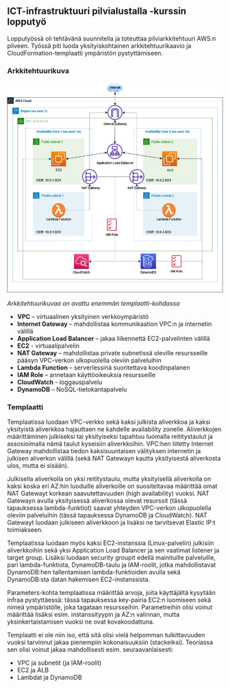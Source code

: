 ## ICT-infrastruktuuri pilvialustalla -kurssin lopputyö

Lopputyössä oli tehtävänä suunnitella ja toteuttaa pilviarkkitehtuuri AWS:n pilveen. Työssä piti luoda yksityiskohtainen arkkitehtuurikaavio ja CloudFormation-templaatti ympäristön pystyttämiseen.

### Arkkitehtuurikuva

<img src="/ict_infra_drawio.png">

_Arkkitehtuurikuvaa on avattu enemmän templaatti-kohdassa_

- **VPC** – virtuaalinen yksityinen verkkoympäristö
- **Internet Gateway** – mahdollistaa kommunikaation VPC:n ja internetin välillä
- **Application Load Balancer** – jakaa liikennettä EC2-palvelinten välillä
- **EC2** - virtuaalipalvelin
- **NAT Gateway** – mahdollistaa private subnetissä oleville resursseille pääsyn VPC-verkon ulkopuolella oleviin palveluihin
- **Lambda Function** – serverlessinä suoritettava koodinpalanen
- **IAM Role** – annetaan käyttöoikeuksia resursseille
- **CloudWatch** - loggauspalvelu
- **DynamoDB** – NoSQL-tietokantapalvelu

### Templaatti

Templaatissa luodaan VPC-verkko sekä kaksi julkista aliverkkoa ja kaksi yksityistä aliverkkoa hajauttaen ne kahdelle availability zonelle. Aliverkkojen määrittäminen julkiseksi tai yksityiseksi tapahtuu luomalla reititystaulut ja assosioimalla nämä taulut kyseisiin aliverkkoihin. VPC:hen liitetty Internet Gateway mahdollistaa tiedon kaksisuuntaisen välityksen internetin ja julkisen aliverkon välillä (sekä NAT Gatewayn kautta yksityisestä aliverkosta ulos, mutta ei sisään).

Julkisella aliverkolla on yksi reititystaulu, mutta yksityisellä aliverkolla on kaksi koska eri AZ:hin luoduille aliverkoille on suositeltavaa määrittää omat NAT Gatewayt korkean saavutettavuuden (high availability) vuoksi. NAT Gatewayn avulla yksityisessä aliverkossa olevat resurssit (tässä tapauksessa lambda-funktiot) saavat yhteyden VPC-verkon ulkopuolella oleviin palveluihin (tässä tapauksessa DynamoDB ja CloudWatch). NAT Gatewayt luodaan julkiseen aliverkkoon ja lisäksi ne tarvitsevat Elastic IP:t toimiakseen.

Templaatissa luodaan myös kaksi EC2-instanssia (Linux-palvelin) julkisiin aliverkkoihin sekä yksi Application Load Balancer ja sen vaatimat listener ja target group. Lisäksi luodaan security groupit edellä mainituille palveluille, pari lambda-funktiota, DynamoDB-taulu ja IAM-roolit, jotka mahdollistavat DynamoDB:hen tallentamisen lambda-funktioiden avulla sekä DynamoDB:sta datan hakemisen EC2-instanssista.

Parameters-kohta templaatissa määrittää arvoja, joita käyttäjältä kysytään infraa
pystyttäessä: tässä tapauksessa key-pairia EC2:n luomiseen sekä nimeä ympäristölle, joka tagataan resursseihin. Parametreihin olisi voinut määrittää lisäksi esim. instanssityypin ja AZ:n valinnan, mutta yksinkertaistamisen vuoksi ne ovat kovakoodattuna.

Templaatti ei ole niin iso, että sitä olisi vielä helpomman tulkittavuuden vuoksi tarvinnut jakaa pienempiin kokonaisuuksiin (stackeiksi). Teoriassa sen olisi voinut jakaa mahdollisesti esim. seuraavanlaisesti:

- VPC ja subnetit (ja IAM-roolit)
- EC2 ja ALB
- Lambdat ja DynamoDB
